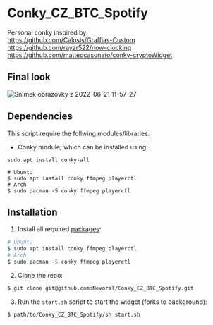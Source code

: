 # Conky_CZ_BTC_Spotify

Personal conky inspired by:</br>
  https://github.com/Calosis/Graffias-Custom</br>
  https://github.com/rayzr522/now-clocking </br>
  https://github.com/matteocasonato/conky-cryptoWidget</br>
  
## Final look
  ![Snímek obrazovky z 2022-06-21 11-57-27](https://user-images.githubusercontent.com/63755464/174772940-b865f77f-8dd7-4bb8-a304-cf8017aff76e.png)

## Dependencies
This script require the follwing modules/libraries: 
* Conky module; which can be installed using:
```
sudo apt install conky-all
```
```
# Ubuntu
$ sudo apt install conky ffmpeg playerctl
# Arch
$ sudo pacman -S conky ffmpeg playerctl
```

## Installation

1. Install all required [packages](#packages):
```bash
# Ubuntu
$ sudo apt install conky ffmpeg playerctl
# Arch
$ sudo pacman -S conky ffmpeg playerctl
```
2. Clone the repo:
```bash
$ git clone git@github.com:Nevoral/Conky_CZ_BTC_Spotify.git
```
3. Run the `start.sh` script to start the widget (forks to background):
```bash
$ path/to/Conky_CZ_BTC_Spotify/sh start.sh
```
